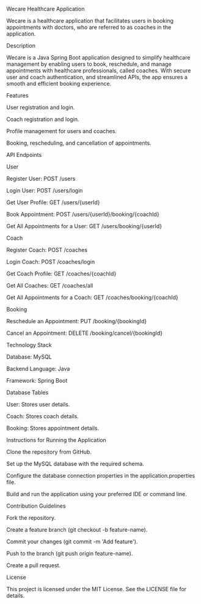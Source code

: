 Wecare Healthcare Application

Wecare is a healthcare application that facilitates users in booking appointments with doctors, who are referred to as coaches in the application.

Description

Wecare is a Java Spring Boot application designed to simplify healthcare management by enabling users to book, reschedule, and manage appointments with healthcare professionals, called coaches. With secure user and coach authentication, and streamlined APIs, the app ensures a smooth and efficient booking experience.

Features

User registration and login.

Coach registration and login.

Profile management for users and coaches.

Booking, rescheduling, and cancellation of appointments.

API Endpoints

User

Register User: POST /users

Login User: POST /users/login

Get User Profile: GET /users/{userId}

Book Appointment: POST /users/{userId}/booking/{coachId}

Get All Appointments for a User: GET /users/booking/{userId}

Coach

Register Coach: POST /coaches

Login Coach: POST /coaches/login

Get Coach Profile: GET /coaches/{coachId}

Get All Coaches: GET /coaches/all

Get All Appointments for a Coach: GET /coaches/booking/{coachId}

Booking

Reschedule an Appointment: PUT /booking/{bookingId}

Cancel an Appointment: DELETE /booking/cancel/{bookingId}

Technology Stack

Database: MySQL

Backend Language: Java

Framework: Spring Boot

Database Tables

User: Stores user details.

Coach: Stores coach details.

Booking: Stores appointment details.

Instructions for Running the Application

Clone the repository from GitHub.

Set up the MySQL database with the required schema.

Configure the database connection properties in the application.properties file.

Build and run the application using your preferred IDE or command line.

Contribution Guidelines

Fork the repository.

Create a feature branch (git checkout -b feature-name).

Commit your changes (git commit -m 'Add feature').

Push to the branch (git push origin feature-name).

Create a pull request.

License

This project is licensed under the MIT License. See the LICENSE file for details.
